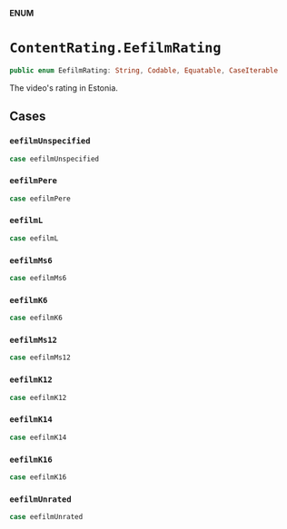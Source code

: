 **ENUM**

# `ContentRating.EefilmRating`

```swift
public enum EefilmRating: String, Codable, Equatable, CaseIterable
```

The video's rating in Estonia.

## Cases
### `eefilmUnspecified`

```swift
case eefilmUnspecified
```

### `eefilmPere`

```swift
case eefilmPere
```

### `eefilmL`

```swift
case eefilmL
```

### `eefilmMs6`

```swift
case eefilmMs6
```

### `eefilmK6`

```swift
case eefilmK6
```

### `eefilmMs12`

```swift
case eefilmMs12
```

### `eefilmK12`

```swift
case eefilmK12
```

### `eefilmK14`

```swift
case eefilmK14
```

### `eefilmK16`

```swift
case eefilmK16
```

### `eefilmUnrated`

```swift
case eefilmUnrated
```
